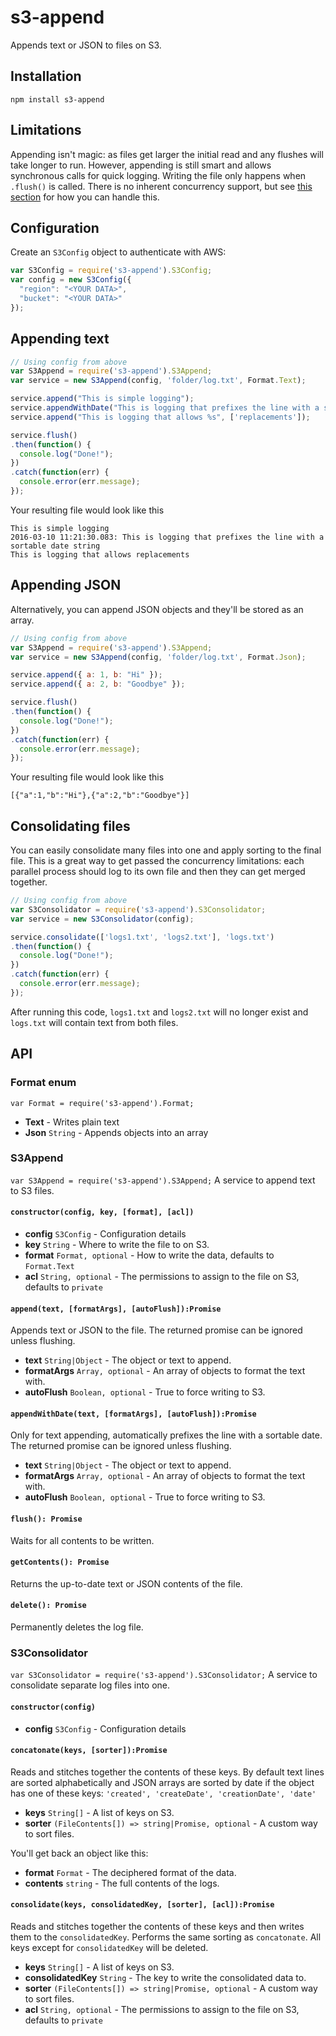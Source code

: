 # s3-append
Appends text or JSON to files on S3. 

## Installation
```
npm install s3-append
```

## Limitations
Appending isn't magic: as files get larger the initial read and any flushes will take longer to run. However, appending is still smart and allows synchronous calls for quick logging. Writing the file only happens when `.flush()` is called. There is no inherent concurrency support, but see [this section](#consolidating-files) for how you can handle this.

## Configuration
Create an `S3Config` object to authenticate with AWS:
```javascript
var S3Config = require('s3-append').S3Config;
var config = new S3Config({
  "region": "<YOUR DATA>",
  "bucket": "<YOUR DATA>"
});
```

## Appending text
```javascript
// Using config from above
var S3Append = require('s3-append').S3Append;
var service = new S3Append(config, 'folder/log.txt', Format.Text);

service.append("This is simple logging");
service.appendWithDate("This is logging that prefixes the line with a sortable date string");
service.append("This is logging that allows %s", ['replacements']);

service.flush()
.then(function() {
  console.log("Done!");
})
.catch(function(err) {
  console.error(err.message);
});
```

Your resulting file would look like this
```
This is simple logging
2016-03-10 11:21:30.083: This is logging that prefixes the line with a sortable date string
This is logging that allows replacements
```

## Appending JSON
Alternatively, you can append JSON objects and they'll be stored as an array.

```javascript
// Using config from above
var S3Append = require('s3-append').S3Append;
var service = new S3Append(config, 'folder/log.txt', Format.Json);

service.append({ a: 1, b: "Hi" });
service.append({ a: 2, b: "Goodbye" });

service.flush()
.then(function() {
  console.log("Done!");
})
.catch(function(err) {
  console.error(err.message);
});
```

Your resulting file would look like this
```
[{"a":1,"b":"Hi"},{"a":2,"b":"Goodbye"}]
```

## Consolidating files
You can easily consolidate many files into one and apply sorting to the final file. This is a great way to get passed the concurrency limitations: each parallel process should log to its own file and then they can get merged together. 

```javascript
// Using config from above
var S3Consolidator = require('s3-append').S3Consolidator;
var service = new S3Consolidator(config);

service.consolidate(['logs1.txt', 'logs2.txt'], 'logs.txt')
.then(function() {
  console.log("Done!");
})
.catch(function(err) {
  console.error(err.message);
});
```

After running this code, `logs1.txt` and `logs2.txt` will no longer exist and `logs.txt` will contain text from both files.

## API
### Format enum
`var Format = require('s3-append').Format;`

-   **Text** - Writes plain text
-   **Json** `String` - Appends objects into an array

### S3Append
`var S3Append = require('s3-append').S3Append;`
A service to append text to S3 files.


#### `constructor(config, key, [format], [acl])`
-   **config** `S3Config` - Configuration details
-   **key** `String` - Where to write the file to on S3.
-   **format** `Format, optional` - How to write the data, defaults to `Format.Text`
-   **acl** `String, optional` - The permissions to assign to the file on S3, defaults to `private`


#### `append(text, [formatArgs], [autoFlush]):Promise`
Appends text or JSON to the file. The returned promise can be ignored unless flushing.

-   **text** `String|Object` - The object or text to append.
-   **formatArgs** `Array, optional` - An array of objects to format the text with.
-   **autoFlush** `Boolean, optional` - True to force writing to S3.


#### `appendWithDate(text, [formatArgs], [autoFlush]):Promise`
Only for text appending, automatically prefixes the line with a sortable date. The returned promise can be ignored unless flushing.

-   **text** `String|Object` - The object or text to append.
-   **formatArgs** `Array, optional` - An array of objects to format the text with.
-   **autoFlush** `Boolean, optional` - True to force writing to S3.


#### `flush(): Promise`
Waits for all contents to be written.


#### `getContents(): Promise`
Returns the up-to-date text or JSON contents of the file.


#### `delete(): Promise`
Permanently deletes the log file.


### S3Consolidator
`var S3Consolidator = require('s3-append').S3Consolidator;`
A service to consolidate separate log files into one.


#### `constructor(config)`
-   **config** `S3Config` - Configuration details


#### `concatonate(keys, [sorter]):Promise`
Reads and stitches together the contents of these keys. By default text lines are sorted alphabetically and JSON arrays are sorted by date if the object has one of these keys: `'created', 'createDate', 'creationDate', 'date'`

-   **keys** `String[]` - A list of keys on S3.
-   **sorter** `(FileContents[]) => string|Promise, optional` - A custom way to sort files.

You'll get back an object like this:
-   **format** `Format` - The deciphered format of the data.
-   **contents** `string` - The full contents of the logs.


#### `consolidate(keys, consolidatedKey, [sorter], [acl]):Promise`
Reads and stitches together the contents of these keys and then writes them to the `consolidatedKey`. Performs the same sorting as `concatonate`. All keys except for `consolidatedKey` will be deleted.

-   **keys** `String[]` - A list of keys on S3.
-   **consolidatedKey** `String` - The key to write the consolidated data to.
-   **sorter** `(FileContents[]) => string|Promise, optional` - A custom way to sort files.
-   **acl** `String, optional` - The permissions to assign to the file on S3, defaults to `private`